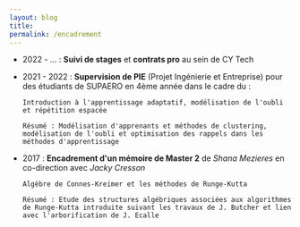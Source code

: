 ```yaml
---
layout: blog
title: 
permalink: /encadrement
---
```


- 2022 - ... : 
**Suivi de stages** et **contrats pro** au sein de CY Tech


- 2021 - 2022 : **Supervision de PIE** (Projet Ingénierie et Entreprise) pour des étudiants de SUPAERO en 4ème année dans le cadre du : 
    ``` 
    Introduction à l'apprentissage adaptatif, modélisation de l'oubli et répétition espacée

    Résumé : Modélisation d'apprenants et méthodes de clustering, modélisation de l'oubli et optimisation des rappels dans les méthodes d'apprentissage
    ``` 


- 2017 : **Encadrement d'un mémoire de Master 2** de *Shana Mezieres* en co-direction avec *Jacky Cresson* 
    ```
    Algèbre de Connes-Kreimer et les méthodes de Runge-Kutta

    Résumé : Etude des structures algébriques associées aux algorithmes de Runge-Kutta introduite suivant les travaux de J. Butcher et lien avec l'arborification de J. Ecalle
    ```
    
